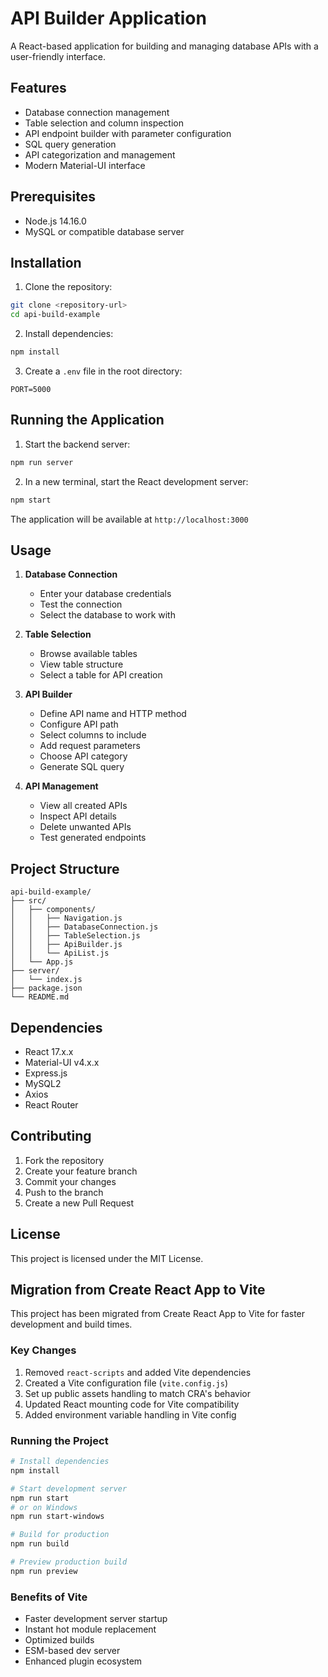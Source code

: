 # API Builder Application

A React-based application for building and managing database APIs with a user-friendly interface.

## Features

- Database connection management
- Table selection and column inspection
- API endpoint builder with parameter configuration
- SQL query generation
- API categorization and management
- Modern Material-UI interface

## Prerequisites

- Node.js 14.16.0
- MySQL or compatible database server

## Installation

1. Clone the repository:
```bash
git clone <repository-url>
cd api-build-example
```

2. Install dependencies:
```bash
npm install
```

3. Create a `.env` file in the root directory:
```
PORT=5000
```

## Running the Application

1. Start the backend server:
```bash
npm run server
```

2. In a new terminal, start the React development server:
```bash
npm start
```

The application will be available at `http://localhost:3000`

## Usage

1. **Database Connection**
   - Enter your database credentials
   - Test the connection
   - Select the database to work with

2. **Table Selection**
   - Browse available tables
   - View table structure
   - Select a table for API creation

3. **API Builder**
   - Define API name and HTTP method
   - Configure API path
   - Select columns to include
   - Add request parameters
   - Choose API category
   - Generate SQL query

4. **API Management**
   - View all created APIs
   - Inspect API details
   - Delete unwanted APIs
   - Test generated endpoints

## Project Structure

```
api-build-example/
├── src/
│   ├── components/
│   │   ├── Navigation.js
│   │   ├── DatabaseConnection.js
│   │   ├── TableSelection.js
│   │   ├── ApiBuilder.js
│   │   └── ApiList.js
│   └── App.js
├── server/
│   └── index.js
├── package.json
└── README.md
```

## Dependencies

- React 17.x.x
- Material-UI v4.x.x
- Express.js
- MySQL2
- Axios
- React Router

## Contributing

1. Fork the repository
2. Create your feature branch
3. Commit your changes
4. Push to the branch
5. Create a new Pull Request

## License

This project is licensed under the MIT License.

## Migration from Create React App to Vite

This project has been migrated from Create React App to Vite for faster development and build times.

### Key Changes

1. Removed `react-scripts` and added Vite dependencies
2. Created a Vite configuration file (`vite.config.js`)
3. Set up public assets handling to match CRA's behavior
4. Updated React mounting code for Vite compatibility
5. Added environment variable handling in Vite config

### Running the Project

```bash
# Install dependencies
npm install

# Start development server
npm run start
# or on Windows
npm run start-windows

# Build for production
npm run build

# Preview production build
npm run preview
```

### Benefits of Vite

- Faster development server startup
- Instant hot module replacement
- Optimized builds
- ESM-based dev server
- Enhanced plugin ecosystem 